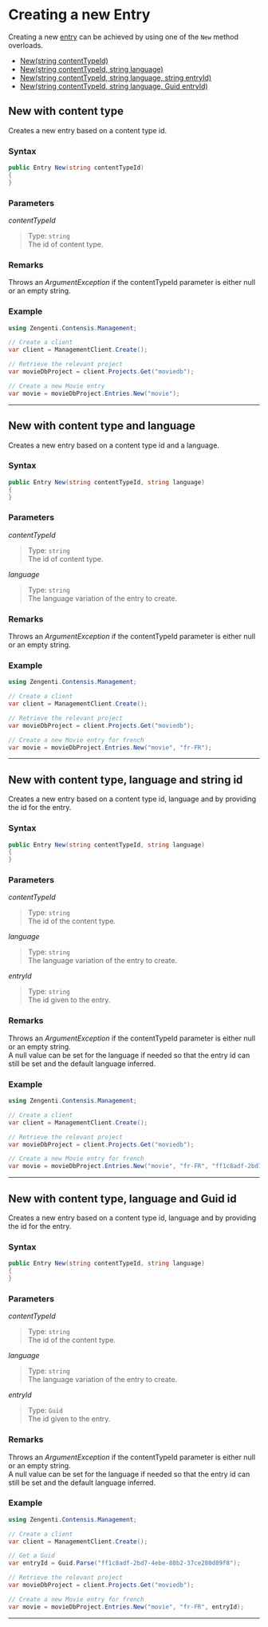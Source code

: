 # Creating a new Entry

Creating a new [entry](/model/entry.md) can be achieved by using one of the `New` method overloads.

- [New(string contentTypeId)](#new-with-content-type)
- [New(string contentTypeId, string language)](#new-with-content-type-and-language)
- [New(string contentTypeId, string language, string entryId)](#new-with-content-type-language-and-string-id)
- [New(string contentTypeId, string language, Guid entryId)](#new-with-content-type-language-and-guid-id)

## New with content type

Creates a new entry based on a content type id.

### Syntax

```cs
public Entry New(string contentTypeId)
{
}
```

### Parameters

*contentTypeId*
> Type: `string`  
> The id of content type.

### Remarks

Throws an *ArgumentException* if the contentTypeId parameter is either null or an empty string.

### Example

```cs
using Zengenti.Contensis.Management;

// Create a client
var client = ManagementClient.Create();

// Retrieve the relevant project
var movieDbProject = client.Projects.Get("moviedb");

// Create a new Movie entry
var movie = movieDbProject.Entries.New("movie");
```
---





## New with content type and language

Creates a new entry based on a content type id and a language.

### Syntax

```cs
public Entry New(string contentTypeId, string language)
{
}
```

### Parameters

*contentTypeId*
> Type: `string`  
> The id of content type.

*language*
> Type: `string`  
> The language variation of the entry to create.

### Remarks

Throws an *ArgumentException* if the contentTypeId parameter is either null or an empty string.

### Example

```cs
using Zengenti.Contensis.Management;

// Create a client
var client = ManagementClient.Create();

// Retrieve the relevant project
var movieDbProject = client.Projects.Get("moviedb");

// Create a new Movie entry for french
var movie = movieDbProject.Entries.New("movie", "fr-FR");
```
---






## New with content type, language and string id
Creates a new entry based on a content type id, language and by providing the id for the entry.

### Syntax

```cs
public Entry New(string contentTypeId, string language)
{
}
```

### Parameters

*contentTypeId*
> Type: `string`  
> The id of the content type.

*language*
> Type: `string`  
> The language variation of the entry to create.

*entryId*
> Type: `string`  
> The id given to the entry.

### Remarks

Throws an *ArgumentException* if the contentTypeId parameter is either null or an empty string.  
A null value can be set for the language if needed so that the entry id can still be set and the default language inferred.

### Example

```cs
using Zengenti.Contensis.Management;

// Create a client
var client = ManagementClient.Create();

// Retrieve the relevant project
var movieDbProject = client.Projects.Get("moviedb");

// Create a new Movie entry for french
var movie = movieDbProject.Entries.New("movie", "fr-FR", "ff1c8adf-2bd7-4ebe-88b2-37ce280d89f8");
```
---






## New with content type, language and Guid id
Creates a new entry based on a content type id, language and by providing the id for the entry.

### Syntax

```cs
public Entry New(string contentTypeId, string language)
{
}
```

### Parameters

*contentTypeId*
> Type: `string`  
> The id of the content type.

*language*
> Type: `string`  
> The language variation of the entry to create.

*entryId*
> Type: `Guid`  
> The id given to the entry.

### Remarks

Throws an *ArgumentException* if the contentTypeId parameter is either null or an empty string.  
A null value can be set for the language if needed so that the entry id can still be set and the default language inferred.

### Example

```cs
using Zengenti.Contensis.Management;

// Create a client
var client = ManagementClient.Create();

// Get a Guid
var entryId = Guid.Parse("ff1c8adf-2bd7-4ebe-88b2-37ce280d89f8");

// Retrieve the relevant project
var movieDbProject = client.Projects.Get("moviedb");

// Create a new Movie entry for french
var movie = movieDbProject.Entries.New("movie", "fr-FR", entryId);
```
---

